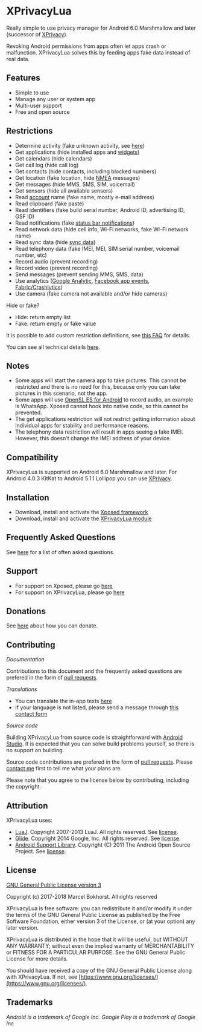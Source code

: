 XPrivacyLua
===========


Really simple to use privacy manager for Android 6.0 Marshmallow and later (successor of [XPrivacy](https://forum.xda-developers.com/xposed/modules/xprivacy-ultimate-android-privacy-app-t2320783"]XPrivacy[/URL])).

Revoking Android permissions from apps often let apps crash or malfunction.
XPrivacyLua solves this by feeding apps fake data instead of real data.

Features
--------

* Simple to use
* Manage any user or system app
* Multi-user support
* Free and open source

Restrictions
------------

* Determine activity (fake unknown activity, see [here](https://developers.google.com/location-context/activity-recognition/))
* Get applications (hide installed apps and [widgets](https://developer.android.com/reference/android/appwidget/AppWidgetManager.html))
* Get calendars (hide calendars)
* Get call log (hide call log)
* Get contacts (hide contacts, including blocked numbers)
* Get location (fake location, hide [NMEA](https://en.wikipedia.org/wiki/NMEA_0183) messages)
* Get messages (hide MMS, SMS, SIM, voicemail)
* Get sensors (hide all available sensors)
* Read [account](https://developer.android.com/reference/android/accounts/Account.html) name (fake name, mostly e-mail address)
* Read clipboard (fake paste)
* Read identifiers (fake build serial number, Android ID, advertising ID, GSF ID)
* Read notifications (fake [status bar notifications](https://developer.android.com/reference/android/service/notification/StatusBarNotification.html))
* Read network data (hide cell info, Wi-Fi networks, fake Wi-Fi network name)
* Read sync data (hide [sync data](https://developer.android.com/training/sync-adapters/creating-sync-adapter.html))
* Read telephony data (fake IMEI, MEI, SIM serial number, voicemail number, etc)
* Record audio (prevent recording)
* Record video (prevent recording)
* Send messages (prevent sending MMS, SMS, data)
* Use analytics ([Google Analytic](https://www.google.com/analytics/), [Facebook app events](https://developers.facebook.com/docs/reference/androidsdk/current/facebook/com/facebook/appevents/appeventslogger.html/), [Fabric/Crashlytics](https://get.fabric.io/))
* Use camera (fake camera not available and/or hide cameras)

Hide or fake?

* Hide: return empty list
* Fake: return empty or fake value

It is possible to add custom restriction definitions, see [this FAQ](https://github.com/M66B/XPrivacyLua/blob/master/FAQ.md#FAQ8) for details.

You can see all technical details [here](https://github.com/M66B/XPrivacyLua/blob/master/app/src/main/assets/hooks.json).

Notes
-----

* Some apps will start the camera app to take pictures. This cannot be restricted and there is no need for this, because only you can take pictures in this scenario, not the app.
* Some apps will use [OpenSL ES for Android](https://developer.android.com/ndk/guides/audio/opensl-for-android.html) to record audio, an example is WhatsApp. Xposed cannot hook into native code, so this cannot be prevented.
* The get applications restriction will not restrict getting information about individual apps for stability and performance reasons.
* The telephony data restriction will result in apps seeing a fake IMEI. However, this doesn't change the IMEI address of your device.

Compatibility
-------------

XPrivacyLua is supported on Android 6.0 Marshmallow and later.
For Android 4.0.3 KitKat to Android 5.1.1 Lollipop you can use [XPrivacy](https://github.com/M66B/XPrivacy/blob/master/README.md).

Installation
------------

* Download, install and activate the [Xposed framework](http://forum.xda-developers.com/xposed)
* Download, install and activate the [XPrivacyLua module](http://repo.xposed.info/module/eu.faircode.xlua)

Frequently Asked Questions
--------------------------

See [here](https://github.com/M66B/XPrivacyLua/blob/master/FAQ.md) for a list of often asked questions.

Support
-------

* For support on Xposed, please go [here](http://forum.xda-developers.com/xposed)
* For support on XPrivacyLua, please go [here](https://forum.xda-developers.com/xposed/modules/xprivacylua6-0-android-privacy-manager-t3730663)

Donations
---------

See [here](https://lua.xprivacy.eu/) about how you can donate.

Contributing
------------

*Documentation*

Contributions to this document and the frequently asked questions
are prefered in the form of [pull requests](https://help.github.com/articles/creating-a-pull-request/).

*Translations*

* You can translate the in-app texts [here](https://crowdin.com/project/xprivacylua/)
* If your language is not listed, please send a message through [this contact form](https://contact.faircode.eu/)

*Source code*

Building XPrivacyLua from source code is straightforward with [Android Studio](http://developer.android.com/sdk/).
It is expected that you can solve build problems yourself, so there is no support on building.

Source code contributions are prefered in the form of [pull requests](https://help.github.com/articles/creating-a-pull-request/).
Please [contact me](https://contact.faircode.eu/) first to tell me what your plans are.

Please note that you agree to the license below by contributing, including the copyright.

Attribution
-----------

XPrivacyLua uses:

* [LuaJ](https://sourceforge.net/projects/luaj/). Copyright 2007-2013 LuaJ. All rights reserved. See [license](http://luaj.sourceforge.net/license.txt).
* [Glide](https://bumptech.github.io/glide/). Copyright 2014 Google, Inc. All rights reserved. See [license](https://raw.githubusercontent.com/bumptech/glide/master/LICENSE).
* [Android Support Library](https://developer.android.com/tools/support-library/). Copyright (C) 2011 The Android Open Source Project. See [license](https://android.googlesource.com/platform/frameworks/support/+/master/LICENSE.txt).

License
-------

[GNU General Public License version 3](https://www.gnu.org/licenses/gpl.txt)

Copyright (c) 2017-2018 Marcel Bokhorst. All rights reserved

XPrivacyLua is free software: you can redistribute it and/or modify
it under the terms of the GNU General Public License as published by
the Free Software Foundation, either version 3 of the License, or
(at your option) any later version.

XPrivacyLua is distributed in the hope that it will be useful,
but WITHOUT ANY WARRANTY; without even the implied warranty of
MERCHANTABILITY or FITNESS FOR A PARTICULAR PURPOSE.  See the
GNU General Public License for more details.

You should have received a copy of the GNU General Public License
along with XPrivacyLua. If not, see [https://www.gnu.org/licenses/](https://www.gnu.org/licenses/).

Trademarks
----------

*Android is a trademark of Google Inc. Google Play is a trademark of Google Inc*
